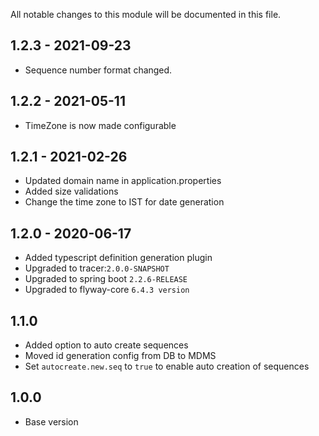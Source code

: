 All notable changes to this module will be documented in this file.


## 1.2.3 - 2021-09-23

- Sequence number format changed.

## 1.2.2 - 2021-05-11

- TimeZone is now made configurable

## 1.2.1 - 2021-02-26

- Updated domain name in application.properties
- Added size validations
- Change the time zone to IST for date generation

## 1.2.0 - 2020-06-17

- Added typescript definition generation plugin
- Upgraded to tracer:`2.0.0-SNAPSHOT`
- Upgraded to spring boot `2.2.6-RELEASE`
- Upgraded to flyway-core `6.4.3 version`

## 1.1.0

- Added option to auto create sequences
- Moved id generation config from DB to MDMS
- Set `autocreate.new.seq` to `true` to enable auto creation of sequences

## 1.0.0

- Base version
